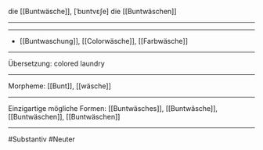 die [[Buntwäsche]], [ˈbʊntvɛʃe]
die [[Buntwäschen]]

---


---
- [[Buntwaschung]], [[Colorwäsche]], [[Farbwäsche]]

---
Übersetzung: colored laundry

---

Morpheme:
[[Bunt]], [[wäsche]]

---

Einzigartige mögliche Formen: [[Buntwäsches]], [[Buntwäsche]], [[Buntwäschen]], [[Buntwäschen]]

---

#Substantiv #Neuter
